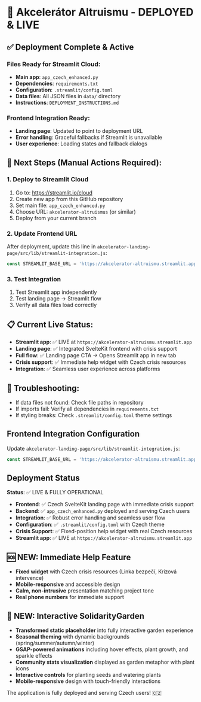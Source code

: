 # 🚀 Akcelerátor Altruismu - DEPLOYED & LIVE

## ✅ Deployment Complete & Active

### Files Ready for Streamlit Cloud:
- **Main app**: `app_czech_enhanced.py` 
- **Dependencies**: `requirements.txt`
- **Configuration**: `.streamlit/config.toml`
- **Data files**: All JSON files in `data/` directory
- **Instructions**: `DEPLOYMENT_INSTRUCTIONS.md`

### Frontend Integration Ready:
- **Landing page**: Updated to point to deployment URL
- **Error handling**: Graceful fallbacks if Streamlit is unavailable
- **User experience**: Loading states and fallback dialogs

## 🎯 Next Steps (Manual Actions Required):

### 1. Deploy to Streamlit Cloud
1. Go to: https://streamlit.io/cloud
2. Create new app from this GitHub repository
3. Set main file: `app_czech_enhanced.py`
4. Choose URL: `akcelerator-altruismus` (or similar)
5. Deploy from your current branch

### 2. Update Frontend URL
After deployment, update this line in `akcelerator-landing-page/src/lib/streamlit-integration.js`:
```javascript
const STREAMLIT_BASE_URL = 'https://akcelerator-altruismu.streamlit.app';
```

### 3. Test Integration
1. Test Streamlit app independently
2. Test landing page → Streamlit flow
3. Verify all data files load correctly

## 📋 Current Live Status:
- **Streamlit app**: ✅ LIVE at `https://akcelerator-altruismu.streamlit.app`
- **Landing page**: ✅ Integrated SvelteKit frontend with crisis support
- **Full flow**: ✅ Landing page CTA → Opens Streamlit app in new tab
- **Crisis support**: ✅ Immediate help widget with Czech crisis resources
- **Integration**: ✅ Seamless user experience across platforms

## 🔧 Troubleshooting:
- If data files not found: Check file paths in repository
- If imports fail: Verify all dependencies in `requirements.txt`
- If styling breaks: Check `.streamlit/config.toml` theme settings

## Frontend Integration Configuration

Update `akcelerator-landing-page/src/lib/streamlit-integration.js`:

```javascript
const STREAMLIT_BASE_URL = 'https://akcelerator-altruismu.streamlit.app';
```

## Deployment Status

**Status**: ✅ LIVE & FULLY OPERATIONAL

- **Frontend**: ✅ Czech SvelteKit landing page with immediate crisis support
- **Backend**: ✅ `app_czech_enhanced.py` deployed and serving Czech users
- **Integration**: ✅ Robust error handling and seamless user flow
- **Configuration**: ✅ `.streamlit/config.toml` with Czech theme
- **Crisis Support**: ✅ Fixed-position help widget with real Czech resources
- **Streamlit app**: ✅ LIVE at `https://akcelerator-altruismu.streamlit.app`

## 🆘 NEW: Immediate Help Feature
- **Fixed widget** with Czech crisis resources (Linka bezpečí, Krizová intervence)
- **Mobile-responsive** and accessible design
- **Calm, non-intrusive** presentation matching project tone
- **Real phone numbers** for immediate support

## 🌱 NEW: Interactive SolidarityGarden
- **Transformed static placeholder** into fully interactive garden experience
- **Seasonal theming** with dynamic backgrounds (spring/summer/autumn/winter)
- **GSAP-powered animations** including hover effects, plant growth, and sparkle effects
- **Community stats visualization** displayed as garden metaphor with plant icons
- **Interactive controls** for planting seeds and watering plants
- **Mobile-responsive** design with touch-friendly interactions

The application is fully deployed and serving Czech users! 🇨🇿 